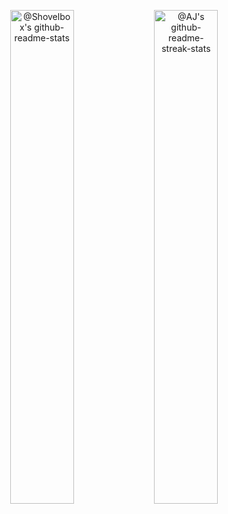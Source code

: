 <!---
<a href="https://github.com/Shovelbox/github-readme-stats">
  <img align="center" src="https://github-readme-stats.vercel.app/api/pin/?username=Shovelbox&repo=github-readme-stats&theme=shadow_green" />
</a>
----------->

<p align="center">
<a href="https://github.com/Shovelbox?tab=repositories"><img src="https://github-readme-stats-one-bice.vercel.app/api?username=Shovelbox&theme=transparent&show_icons=true&count_private=true&hide_border=false&role=OWNER,ORGANIZATION_MEMBER,COLLABORATOR"  width="45%" alt="@Shovelbox's github-readme-stats"/></a>
<a href="https://github.com/Shovelbox?tab=stars"><img src="https://github-readme-streak-stats.herokuapp.com?user=Shovelbox&theme=shadow-blue&hide_border=false&date_format=M%20j%5B%2C%20Y%5D"  width="45%" alt="@AJ's github-readme-streak-stats"/></a>
</p>

<br/>
  








